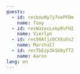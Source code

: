 ```yaml
---
guests:
  - id: recbnuNy7y7vePFDm
    name: Tony
  - id: recWazecLekpRvFHI
    name: Vierlyn
  - id: rec98Aljz0CVXuVs2
    name: Marshall
  - id: recTbEzp3kSU8yfTZ
    name: Aaron
lang: en
---
```

